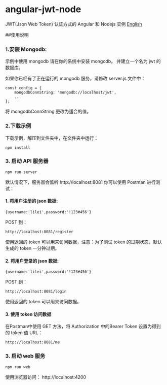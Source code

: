 # angular-jwt-node 
JWT(Json Web Token) 认证方式的 Angular 和 Nodejs 实例
[English](README.md)

##使用说明

### 1.安装 Mongodb:
示例中使用 mongodb 请在你的系统中安装 mongodb。
并建立一个名为 jwt 的数据库。

如果你已经有了正在运行的 mongodb 服务，请修改 server.js 文件中：
```
const config = {
    mongodbConnString: 'mongodb://localhost/jwt',
    ...
};
```
将 mongodbConnString 更改为适合的值。



### 2.下载示例
下载示例，解压到文件夹中，在文件夹中运行：
```
npm install
```

### 3. 启动 API 服务器
```
npm run server
```
默认情况下，服务器会监听 http://localhost:8081 
你可以使用 Postman 进行测试：

#### 1. 将用户注册的 json 数据:
```
{username:'lilei',password:'!123#456'}
``` 
POST 到：
```
http://localhost:8081/register
```
使用返回的 token 可以用来访问数据，注意：为了测试 token 的过期状态，默认生成的 token 一分钟过期。

#### 2. 将用户登录的 json 数据:
```
{username:'lilei',password:'!123#456'}
``` 
POST 到：
```
http://localhost:8081/login
```
使用返回的 token 可以用来访问数据。

#### 3. 使用 token 访问数据
在Postman中使用 GET 方法，将 Authorization 中的Bearer Token 设置为得到的 token 值
URL：
```
http://localhost:8081/me
```
### 3. 启动 web 服务
```
npm run web
```
使用浏览器访问： http://localhost:4200


